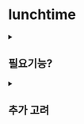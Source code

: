 # lunchtime


<details>
<summary><h2>필요기능?</h2></summary>

- 지도 API
  - 카카오맵
  - 네이버맵
  - 구글맵
  - 이외엔 더 고려할 필요가 있을까?
- 추천 기능
  - 데이터 수집
    - 공공데이터?
      - [서울공공](https://data.seoul.go.kr/dataList/OA-15572/S/1/datasetView.do)
      - [공공데이터](https://www.data.go.kr/tcs/dss/selectDataSetList.do?keyword=%EC%83%81%EA%B6%8C&brm=&svcType=&instt=&recmSe=N&conditionType=init&extsn=&kwrdArray=)
      - [기미나인](https://www.gimi9.com/dataset/www-data-go-kr-data-openapi-15012005)
    - 발품팔기?
    - __TODO : API 찾아보기__
    - 크롤링?
  - 코사인유사도?
  - __TODO : 다른 추천 알고리즘 검색__
    - [참고1](https://koreascience.kr/article/JAKO201846749669843.pdf)
- 룰렛 돌아가는 3D?
  - three.js (근데 생각해보니 이것도 library 사용해야함)
  - __TODO : 이외 library 검색__
    - [참고1](https://www.npmjs.com/search?q=three)
- 검색 기능
  - DB에 있는 목록 자동완성?
  - Client에 list로 박아두고 사용?
  - 자동 완성 기능?
    - Filter List 라이브러리 너낌
</details>

<details>
<summary><h2>추가 고려</h2></summary>

- Cloud
  - AWS
  - Naver MyBox
  - Google One
  - Azure
  - Oracle
  - OneDrive
  - iCloud
  - [참고](https://hoing.io/archives/10446)
- 또?
</details>

